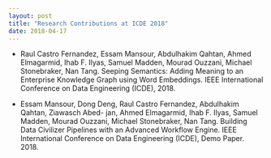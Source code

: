 ```yaml
---
layout: post
title: "Research Contributions at ICDE 2018"
date: 2018-04-17
---
```


- Raul Castro Fernandez, Essam Mansour, Abdulhakim Qahtan, Ahmed Elmagarmid, Ihab F. Ilyas, Samuel Madden, Mourad Ouzzani, Michael Stonebraker, Nan Tang. Seeping Semantics: Adding Meaning to an Enterprise Knowledge Graph using Word Embeddings. IEEE International Conference on Data Engineering (ICDE), 2018.

- Essam Mansour, Dong Deng, Raul Castro Fernandez, Abdulhakim Qahtan, Ziawasch Abed- jan, Ahmed Elmagarmid, Ihab F. Ilyas, Samuel Madden, Mourad Ouzzani, Michael Stonebraker, Nan Tang. Building Data Civilizer Pipelines with an Advanced Workflow Engine. IEEE International Conference on Data Engineering (ICDE), Demo Paper. 2018.
